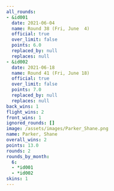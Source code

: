 ```yaml
---
all_rounds:
- &id001
  date: 2021-06-04
  name: Round 38 (Fri, June  4)
  official: true
  over_limit: false
  points: 6.0
  replaced_by: null
  replaces: null
- &id002
  date: 2021-06-18
  name: Round 41 (Fri, June 18)
  official: true
  over_limit: false
  points: 7.0
  replaced_by: null
  replaces: null
back_wins: 1
flight_wins: 2
front_wins: 1
ignored_rounds: []
image: /assets/images/Parker_Shane.png
name: Parker, Shane
overall_wins: 2
points: 13.0
rounds: 2
rounds_by_month:
  6:
  - *id001
  - *id002
skins: 1
---
```

